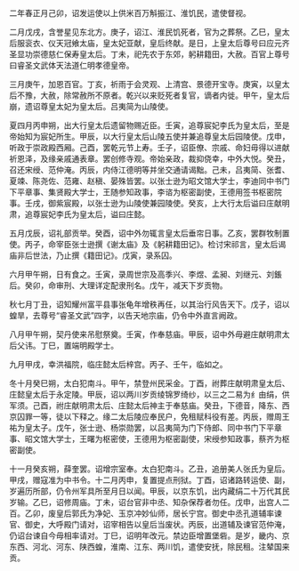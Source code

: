 
二年春正月己卯，诏发运使以上供米百万斛振江、淮饥民，遣使督视。

二月戊戌，含誉星见东北方。庚子，诏江、淮民饥死者，官为之葬祭。乙巳，皇太后服衮衣、仪天冠飨太庙，皇太妃亚献，皇后终献。是日，上皇太后尊号曰应元齐圣显功崇德慈仁保寿皇太后。丁未，祀先农于东郊，躬耕籍田，大赦。百官上尊号曰睿圣文武体天法道仁明孝德皇帝。

三月庚午，加恩百官。丁亥，祈雨于会灵观、上清宫、景德开宝寺。庚寅，以皇太后不豫，大赦，除常赦所不原者。乾兴以来贬死者复官，谪者内徙。甲午，皇太后崩，遗诏尊皇太妃为皇太后。吕夷简为山陵使。

夏四月丙申朔，出大行皇太后遗留物赐近臣。壬寅，追尊宸妃李氏为皇太后，至是帝始知为宸妃所生。甲辰，以大行皇太后山陵五使并兼追尊皇太后园陵使。戊申，听政于崇政殿西厢。己酉，罢乾元节上寿。壬子，诏臣僚、宗戚、命妇毋得以进献祈恩泽，及缘亲戚通表章。罢创修寺观。帝始亲政，裁抑侥幸，中外大悦。癸丑，召还宋绶、范仲淹。丙辰，内侍江德明等并坐交通请谒黜。己未，吕夷简、张耆、夏竦、陈尧佐、范雍、赵稹、晏殊皆罢。以张士逊为昭文馆大学士，李迪同中书门下平章事、集贤殿大学士，王随参知政事，李谘为枢密副使，王德用签书枢密院事。壬戌，御紫宸殿，以张士逊为山陵使兼园陵使。癸亥，上大行太后谥曰庄献明肃，追尊宸妃李氏为皇太后，谥曰庄懿。

五月戊辰，诏礼部贡举。癸酉，诏中外勿辄言皇太后垂帘日事。乙亥，罢群牧制置使。丙子，命宰臣张士逊撰《谢太庙》及《躬耕籍田记》。检讨宋祁言，皇太后谒庙非后世法，乃止撰《籍田记》。戊寅，录系囚。

六月甲午朔，日有食之。壬寅，录周世宗及高季兴、李煜、孟昶、刘继元、刘鋹后。癸卯，命审刑、大理详定配隶刑名。戊午，减天下岁贡物。

秋七月丁丑，诏知耀州富平县事张龟年增秩再任，以其治行风告天下。戊子，诏以蝗旱，去尊号“睿圣文武”四字，以告天地宗庙，仍令中外直言阙政。

八月甲午朔，契丹使来吊慰祭奠。壬寅，作奉慈庙。甲辰，诏中外毋避庄献明肃太后父讳。丁巳，置端明殿学士。

九月甲戌，幸洪福院，临庄懿太后梓宫。丙子、壬午，临如之。

冬十月癸巳朔，太白犯南斗。甲午，禁登州民采金。丁酉，祔葬庄献明肃皇太后、庄懿皇太后于永定陵。甲辰，诏以两川岁贡绫锦罗绮纱，以三之二易为纟由绢，供军须。己酉，祔庄献明肃太后、庄懿太后神主于奉慈庙。癸丑，下德音，降东、西京囚罪一等，徒以下释之。缘二太后陵应奉民户，免租赋科役有差。丙辰，赠周王祐为皇太子。戊午，张士逊、杨崇勋罢，以吕夷简为门下侍郎、同中书门下平章事、昭文馆大学士，王曙为枢密使，王德用为枢密副使，宋绶参知政事，蔡齐为枢密副使。

十一月癸亥朔，薛奎罢。诏增宗室奉。太白犯南斗。乙丑，追册美人张氏为皇后。甲戌，赠寇准为中书令。十二月丙申，复置提点刑狱。丁酉，诏诸路转运使、副，岁遍历所部，仍令州军具所至月日以闻。甲辰，以京东饥，出内藏绢二十万代其民岁输。乙巳，诏修周庙。丁未，诏台官非中丞、知杂保荐者勿任。戊申，出宫人二百。乙卯，废皇后郭氏为净妃、玉京冲妙仙师，居长宁宫。御史中丞孔道辅率谏官、御史，大呼殿门请对，诏宰相告以皇后当废状。丙辰，出道辅及谏官范仲淹，仍诏台谏自今毋相率请对。丁巳，诏明年改元。禁边臣增置堡砦。是岁，畿内、京东西、河北、河东、陕西蝗，淮南、江东、两川饥，遣使安抚，除民租。注辇国来贡。